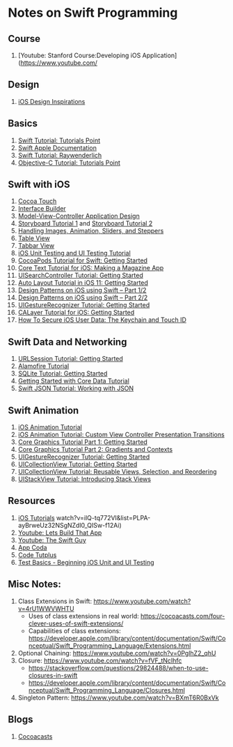 # Notes on Swift Programming

## Course
1. [Youtube: Stanford Course:Developing iOS Application](https://www.youtube.com/

## Design
1. [iOS Design Inspirations](https://www.behance.net/gallery/53917017/100-Best-Mobile-App-Interaction)

## Basics

1. [Swift Tutorial: Tutorials Point](https://www.tutorialspoint.com/swift/)
1. [Swift Apple Documentation](https://developer.apple.com/library/content/documentation/Swift/Conceptual/Swift_Programming_Language/TheBasics.html#//apple_ref/doc/uid/TP40014097-CH5-ID309)
1. [Swift Tutorial: Raywenderlich](https://www.raywenderlich.com/category/swift)
1. [Objective-C Tutorial: Tutorials Point](https://www.tutorialspoint.com/objective_c/)

## Swift with iOS

1. [Cocoa Touch](https://www.raywenderlich.com/151741/macos-development-beginners-part-1)
1. [Interface Builder](https://developer.apple.com/library/content/referencelibrary/GettingStarted/DevelopiOSAppsSwift/BuildABasicUI.html)
1. [Model-View-Controller Application Design](https://medium.com/@eliothan/mvc-architecture-for-swift-3-7206b7dc985a)
1. [Storyboard Tutorial 1](https://www.raywenderlich.com/160521/storyboards-tutorial-ios-11-part-1) and [Storyboard Tutorial 2](https://www.raywenderlich.com/160519/storyboards-tutorial-ios-10-getting-started-part-2)
1. [Handling Images, Animation, Sliders, and Steppers](https://developer.apple.com/library/content/referencelibrary/GettingStarted/DevelopiOSAppsSwift/WorkWithViewControllers.html)
1. [Table View](https://developer.apple.com/library/content/referencelibrary/GettingStarted/DevelopiOSAppsSwift/CreateATableView.html)
1. [Tabbar View](https://code.tutsplus.com/tutorials/ios-from-scratch-with-swift-exploring-tab-bar-controller--cms-25470)
1. [iOS Unit Testing and UI Testing Tutorial](https://www.raywenderlich.com/150073/ios-unit-testing-and-ui-testing-tutorial)
1. [CocoaPods Tutorial for Swift: Getting Started](https://www.raywenderlich.com/156971/cocoapods-tutorial-swift-getting-started)
1. [Core Text Tutorial for iOS: Making a Magazine App](https://www.raywenderlich.com/153591/core-text-tutorial-ios-making-magazine-app)
1. [UISearchController Tutorial: Getting Started](https://www.raywenderlich.com/157864/uisearchcontroller-tutorial-getting-started)
1. [Auto Layout Tutorial in iOS 11: Getting Started](https://www.raywenderlich.com/160527/auto-layout-tutorial-ios-11-getting-started)
1. [Design Patterns on iOS using Swift – Part 1/2](https://www.raywenderlich.com/160651/design-patterns-ios-using-swift-part-12)
1. [Design Patterns on iOS using Swift – Part 2/2](https://www.raywenderlich.com/160653/design-patterns-ios-using-swift-part-22)
1. [UIGestureRecognizer Tutorial: Getting Started](https://www.raywenderlich.com/162745/uigesturerecognizer-tutorial-getting-started)
1. [CALayer Tutorial for iOS: Getting Started](https://www.raywenderlich.com/169004/calayer-tutorial-ios-getting-started)
1. [How To Secure iOS User Data: The Keychain and Touch ID](https://www.raywenderlich.com/147308/secure-ios-user-data-keychain-touch-id)

## Swift Data and Networking

1. [URLSession Tutorial: Getting Started](https://www.raywenderlich.com/158106/urlsession-tutorial-getting-started)
1. [Alamofire Tutorial](https://www.raywenderlich.com/147086/alamofire-tutorial-getting-started-2)
1. [SQLite Tutorial: Getting Started](https://www.raywenderlich.com/123579/sqlite-tutorial-swift)
1. [Getting Started with Core Data Tutorial](https://www.raywenderlich.com/145809/getting-started-core-data-tutorial)
1. [Swift JSON Tutorial: Working with JSON](https://www.raywenderlich.com/150322/swift-json-tutorial-2)
## Swift Animation

1. [iOS Animation Tutorial](https://www.raywenderlich.com/146603/ios-animation-tutorial-getting-started-2)
1. [iOS Animation Tutorial: Custom View Controller Presentation Transitions](https://www.raywenderlich.com/146692/ios-animation-tutorial-custom-view-controller-presentation-transitions-2)
1. [Core Graphics Tutorial Part 1: Getting Started](https://www.raywenderlich.com/162315/core-graphics-tutorial-part-1-getting-started)
1. [Core Graphics Tutorial Part 2: Gradients and Contexts](https://www.raywenderlich.com/162313/core-graphics-tutorial-part-2-gradients-contexts)
1. [UIGestureRecognizer Tutorial: Getting Started](https://www.raywenderlich.com/162745/uigesturerecognizer-tutorial-getting-started)
1. [UICollectionView Tutorial: Getting Started](https://www.raywenderlich.com/136159/uicollectionview-tutorial-getting-started)
1. [UICollectionView Tutorial: Reusable Views, Selection, and Reordering](https://www.raywenderlich.com/136161/uicollectionview-tutorial-reusable-views-selection-reordering)
1. [UIStackView Tutorial: Introducing Stack Views](https://www.raywenderlich.com/160646/uistackview-tutorial-introducing-stack-views-2)

## Resources

1. [iOS Tutorials](https://www.raywenderlich.com/category/ios)
watch?v=ilQ-tq772VI&list=PLPA-ayBrweUz32NSgNZdl0_QISw-f12Ai)
1. [Youtube: Lets Build That App](https://www.youtube.com/channel/UCuP2vJ6kRutQBfRmdcI92mA)
1. [Youtube: The Swift Guy](https://www.youtube.com/channel/UC-d1NWv5IWtIkfH47ux4dWA)
1. [App Coda](https://www.appcoda.com/swift-2/)
1. [Code Tutplus](https://code.tutsplus.com/categories/ios)
1. [Test Basics - Beginning iOS Unit and UI Testing](https://www.youtube.com/watch?v=SewTX1Rqklg&list=PL23Revp-82LKah2Jb1glbUhdIunzGPEdd&index=4)

## Misc Notes:
1. Class Extensions in Swift: https://www.youtube.com/watch?v=4rU1WWVWHTU
	- Uses of class extensions in real world: https://cocoacasts.com/four-clever-uses-of-swift-extensions/
	- Capabilities of class extensions: https://developer.apple.com/library/content/documentation/Swift/Conceptual/Swift_Programming_Language/Extensions.html
1. Optional Chaining: https://www.youtube.com/watch?v=0PglhZ2_qhU
1. Closure: https://www.youtube.com/watch?v=fVF_tNcIhfc
	- https://stackoverflow.com/questions/29824488/when-to-use-closures-in-swift
	- https://developer.apple.com/library/content/documentation/Swift/Conceptual/Swift_Programming_Language/Closures.html
1. Singleton Pattern: https://www.youtube.com/watch?v=BXmT6R0BxVk


## Blogs
1. [Cocoacasts](https://cocoacasts.com/blog/)